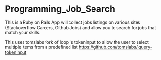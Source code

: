 Programming_Job_Search
======================

This is a Ruby on Rails App will collect jobs listings on various sites (Stackoverflow Careers, Github Jobs) and allow you to search for jobs that match your skills.

This uses tomslabs fork of loopj's tokeninput to allow the user to select multiple items from a predefined list https://github.com/tomslabs/jquery-tokeninput
